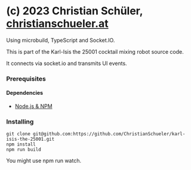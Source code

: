 # (c) 2023 Christian Schüler, [christianschueler.at](http://christianschueler.at/)

Using microbuild, TypeScript and Socket.IO.

This is part of the Karl-Isis the 25001 cocktail mixing robot source code.

It connects via socket.io and transmits UI events.

### Prerequisites

#### Dependencies

*   [Node.js & NPM](https://www.npmjs.com/package/download)

### Installing

```
git clone git@github.com:https://github.com/ChristianSchueler/karl-isis-the-25001.git
npm install
npm run build
```
You might use npm run watch.